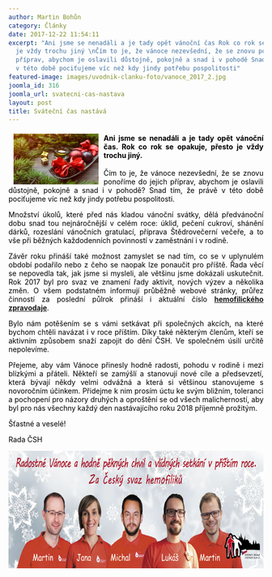 ```yaml
---
author: Martin Bohůn
category: Články
date: 2017-12-22 11:54:11
excerpt: "Ani jsme se nenadáli a je tady opět vánoční čas Rok co rok se opakuje, přesto
  je vždy trochu jiný \nČím to je, že vánoce nezevšední, že se znovu ponoříme do jejich
  příprav, abychom je oslavili důstojně, pokojně a snad i v pohodě Snad tím, že právě
  v této době pociťujeme víc než kdy jindy potřebu pospolitosti"
featured-image: images/uvodnik-clanku-foto/vanoce_2017_2.jpg
joomla_id: 316
joomla_url: svatecni-cas-nastava
layout: post
title: Sváteční čas nastává
---
```


<h4 style="text-align: justify;"><span style="color: #000000;"><img src="images/uvodnik-clanku-foto/vanoce_2017_2.jpg" border="0" width="168" height="100" style="float: left; margin-left: 10px; margin-right: 10px;" />Ani jsme se nenadáli a je tady opět vánoční čas. Rok co rok se opakuje, přesto je vždy trochu jiný. </span></h4>
<p style="text-align: justify;"><span style="color: #000000;">Čím to je, že vánoce nezevšední, že se znovu ponoříme do jejich příprav, abychom je oslavili důstojně, pokojně a snad i v pohodě? Snad tím, že právě v této době pociťujeme víc než kdy jindy potřebu pospolitosti.</span></p>

<p style="text-align: justify;"><span style="color: #000000;">Množství úkolů, které před nás kladou vánoční svátky, dělá předvánoční dobu snad tou nejnáročnější v celém roce: úklid, pečení cukroví, shánění dárků, rozeslání vánočních gratulací, příprava Štědrovečerní večeře, a to vše při běžných každodenních povinností v zaměstnání i v rodině.</span></p>
<p style="text-align: justify;"><span style="color: #000000;">Závěr roku přináší také možnost zamyslet se nad tím, co se v uplynulém období podařilo nebo z čeho se naopak lze ponaučit pro příště. Řada věcí se nepovedla tak, jak jsme si mysleli, ale většinu jsme dokázali uskutečnit. Rok 2017 byl pro svaz ve znamení řady aktivit, nových výzev a několika změn. O všem podstatném informují průběžně webové stránky, průřez činností za poslední půlrok přináší i aktuální číslo <strong><a href="images/dokumenty-pdf-doc/zpravodaj_28.pdf" target="_blank" title="Zpravodaj 28">hemofilického zpravodaje</a></strong>.</span></p>
<p style="text-align: justify;"><span style="color: #000000;">Bylo nám potěšením se s vámi setkávat při společných akcích, na které bychom chtěli navázat i v roce příštím. Díky také některým členům, kteří se aktivním způsobem snaží zapojit do dění ČSH. Ve společném úsilí určitě nepolevíme.</span></p>
<p style="text-align: justify;"><span style="color: #000000;">Přejeme, aby vám Vánoce přinesly hodně radosti, pohodu v rodině i mezi blízkými a přáteli. Někteří se zamýšlí a stanovují nové cíle a předsevzetí, která bývají někdy velmi odvážná a která si většinou stanovujeme s novoročním účinkem. Přidejme k nim prosím úctu ke svým bližním, toleranci a pochopení pro názory druhých a oproštění se od všech malicherností, aby byl pro nás všechny každý den nastávajícího roku 2018 příjemně prožitým.</span></p>
<p style="text-align: justify;"><span style="color: #000000;">Šťastné a veselé!</span></p>
<p style="text-align: justify;"><span style="color: #000000;">Rada ČSH</span></p>
<p style="text-align: center;"><span style="color: #000000;"><img src="images/uvodnik-clanku-foto/pfko cz.jpg" border="0" alt="" width="696" height="232" /><br /></span></p>